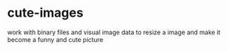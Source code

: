 # cute-images
work with binary files and visual image data to resize a image and make it become a funny and cute picture
